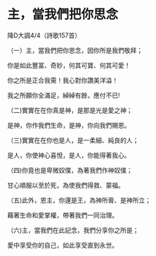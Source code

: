 # 主，當我們把你思念

降D大調4/4（詩歌157首）

（一）主，當我們把你思念，因你所是我們敬拜；

你是如此豐富、奇妙，何其可寶、何其可愛！

你之所是正合我需！我心對你讚美洋溢！

我之所願你全滿足，綽綽有餘，應付不已!

（二)實實在在你真是神，是那是光是愛之神；

是神，你作我們生命，是神，你向我們賜恩。

（三)實實在在你也是人，是一柔細、純良的人；

是人，你使神心喜悅，是人，你能得著我心。

（四)你竟也是卑微奴僕，為著我們作神奴僕；

甘心順服以至於死，為使我們得救、蒙福。

（五)此外，恩主，你還是王，為神所膏、是神所立；

藉著生命和愛掌權，帶著我們一同治理。

（六)主，當我們在此記念，我們分享你之所是；

愛中享受你的自己，如此享受直到永世。